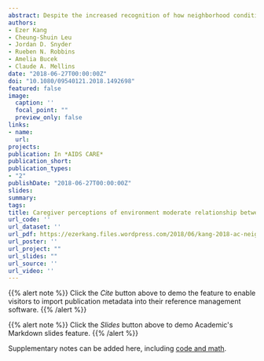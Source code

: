 ```yaml
---
abstract: Despite the increased recognition of how neighborhood conditions bear on cognitive andacademic outcomes, no studies have examined the influences of objective and subjectiveneighborhood indices on specific areas of cognitive functioning among youth living withperinatal HIV (PHIV). Based on a longitudinal cohort study of psychosocial and behavioral health outcomes in 340 perinatally HIV-exposed but uninfected (PHEU) and PHIV youth residing in New York City, ages 9–16 years at enrollment, we analyzed data from baselineand multiple follow-up (FU) quantitative interviews with youth and their primary caregivers, fromwhen they were at least 13-years-old (approximately 4–6 years post enrollment). Census data (percentage of families in neighborhoodliving  below  the  national  poverty  rate,  median  neighborhood  household  income,  andpercentage of residents professionally employed) were not independently associated with PPVTscores at both follow-ups. However, in the logistic regression model, the more caregivers perceived their neighborhood as stressful and subjected to violence, the stronger the relationshipbetween census data indicators of low resource neighborhoods and lower PPVT scores for bothgroups. Findings support“place-based”policies and practices that alleviate caregiver experiencesof neighborhood stressors which may contribute to improved cognitive outcomes for youthliving with and affected by PHIV.
authors:
- Ezer Kang
- Cheung-Shuin Leu
- Jordan D. Snyder
- Rueben N. Robbins
- Amelia Bucek
- Claude A. Mellins
date: "2018-06-27T00:00:00Z"
doi: "10.1080/09540121.2018.1492698"
featured: false
image:
  caption: ''
  focal_point: ""
  preview_only: false
links:
- name: 
  url: 
projects:
publication: In *AIDS CARE*
publication_short: 
publication_types:
- "2"
publishDate: "2018-06-27T00:00:00Z"
slides: 
summary: 
tags: 
title: Caregiver perceptions of environment moderate relationship betweenneighborhood characteristics and language skills among youth living withperinatal HIV and uninfected youth exposed to HIV in New York City
url_code: ''
url_dataset: ''
url_pdf: https://ezerkang.files.wordpress.com/2018/06/kang-2018-ac-neighborhood-ppvt.pdf
url_poster: ''
url_project: ""
url_slides: ""
url_source: ''
url_video: ''
---
```


{{% alert note %}}
Click the *Cite* button above to demo the feature to enable visitors to import publication metadata into their reference management software.
{{% /alert %}}

{{% alert note %}}
Click the *Slides* button above to demo Academic's Markdown slides feature.
{{% /alert %}}

Supplementary notes can be added here, including [code and math](https://sourcethemes.com/academic/docs/writing-markdown-latex/).

